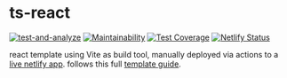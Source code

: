 # ts-react

[![test-and-analyze](https://github.com/mkvlrn/ts-react/actions/workflows/test-and-analyze.yml/badge.svg)](https://github.com/mkvlrn/ts-react/actions/workflows/test-and-analyze.yml) [![Maintainability](https://api.codeclimate.com/v1/badges/4f3c7916be2ba90788d8/maintainability)](https://codeclimate.com/github/mkvlrn/ts-react/maintainability) [![Test Coverage](https://api.codeclimate.com/v1/badges/4f3c7916be2ba90788d8/test_coverage)](https://codeclimate.com/github/mkvlrn/ts-react/test_coverage) [![Netlify Status](https://api.netlify.com/api/v1/badges/6742614e-2ecc-45db-8c24-33d3ef256571/deploy-status)](https://app.netlify.com/sites/react-typescript-template-mkvlrn/deploys)

react template using Vite as build tool, manually deployed via actions to a [live netlify app](https://react-typescript-template-mkvlrn.netlify.app/). follows this full [template guide](https://github.com/mkvlrn/typescript-templates).
